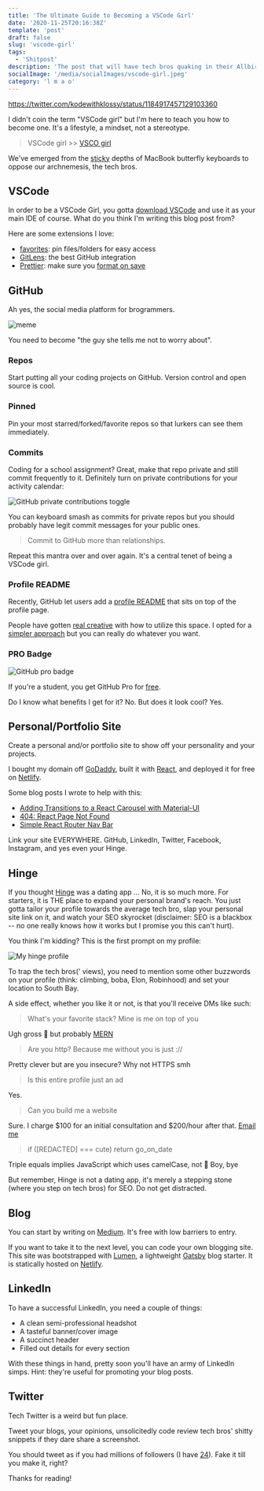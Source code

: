 ```yaml
---
title: 'The Ultimate Guide to Becoming a VSCode Girl'
date: '2020-11-25T20:16:38Z'
template: 'post'
draft: false
slug: 'vscode-girl'
tags:
  - 'Shitpost'
description: 'The post that will have tech bros quaking in their Allbirds wool runners'
socialImage: '/media/socialImages/vscode-girl.jpeg'
category: 'l m a o'
---
```


https://twitter.com/kodewithklossy/status/1184917457129103360

I didn't coin the term "VSCode girl" but I'm here to teach you how to become one. It's a lifestyle, a mindset, not a stereotype.

> VSCode girl >> [VSCO girl](https://www.urbandictionary.com/define.php?term=VSCO%20GIRL)

We've emerged from the [sticky](https://support.apple.com/keyboard-service-program-for-mac-notebooks) depths of MacBook butterfly keyboards to oppose our archnemesis, the tech bros.

## VSCode

In order to be a VSCode Girl, you gotta [download VSCode](https://code.visualstudio.com/download) and use it as your main IDE of course. What do you think I'm writing this blog post from?

Here are some extensions I love:

- [favorites](https://marketplace.visualstudio.com/items?itemName=howardzuo.vscode-favorites): pin files/folders for easy access
- [GitLens](https://marketplace.visualstudio.com/items?itemName=eamodio.gitlens): the best GitHub integration
- [Prettier](https://marketplace.visualstudio.com/items?itemName=esbenp.prettier-vscode): make sure you [format on save](https://scottsauber.com/2017/06/10/prettier-format-on-save-never-worry-about-formatting-javascript-again/)

## GitHub

Ah yes, the social media platform for brogrammers.

![meme](https://img.devrant.com/devrant/rant/r_957017_r4A2p.jpg)

You need to become "the guy she tells me not to worry about".

### Repos

Start putting all your coding projects on GitHub. Version control and open source is cool.

### Pinned

Pin your most starred/forked/favorite repos so that lurkers can see them immediately.

### Commits

Coding for a school assignment? Great, make that repo private and still commit frequently to it. Definitely turn on private contributions for your activity calendar:

![GitHub private contributions toggle](/media/vscode-girl/private.png)

You can keyboard smash as commits for private repos but you should probably have legit commit messages for your public ones.

> Commit to GitHub more than relationships.

Repeat this mantra over and over again. It's a central tenet of being a VSCode girl.

### Profile README

Recently, GitHub let users add a [profile README](https://docs.github.com/en/free-pro-team@latest/github/setting-up-and-managing-your-github-profile/managing-your-profile-readme) that sits on top of the profile page.

People have gotten [real creative](https://towardsdatascience.com/build-a-stunning-readme-for-your-github-profile-9b80434fe5d7) with how to utilize this space. I opted for a [simpler approach](https://github.com/karenying) but you can really do whatever you want.

### PRO Badge

![GitHub pro badge](/media/vscode-girl/pro.png)

If you're a student, you get GitHub Pro for [free](https://education.github.com/pack).

Do I know what benefits I get for it? No. But does it look cool? Yes.

## Personal/Portfolio Site

Create a personal and/or portfolio site to show off your personality and your projects.

I bought my domain off [GoDaddy](https://www.godaddy.com/), built it with [React](https://reactjs.org/docs/create-a-new-react-app.html), and deployed it for free on [Netlify](https://www.netlify.com/).

Some blog posts I wrote to help with this:

- [Adding Transitions to a React Carousel with Material-UI](https://www.blog.karenying.com/posts/adding-transitions-to-a-react-carousel-with-material-ui)
- [404: React Page Not Found](https://www.blog.karenying.com/posts/404-react-page-not-found)
- [Simple React Router Nav Bar](https://www.blog.karenying.com/posts/nav-bar-with-dots)

Link your site EVERYWHERE. GitHub, LinkedIn, Twitter, Facebook, Instagram, and yes even your Hinge.

## Hinge

If you thought [Hinge](https://hinge.co/) was a dating app ... No, it is so much more. For starters, it is THE place to expand your personal brand's reach. You just gotta tailor your profile towards the average tech bro, slap your personal site link on it, and watch your SEO skyrocket (disclaimer: SEO is a blackbox -- no one really knows how it works but I promise you this can't hurt).

You think I'm kidding? This is the first prompt on my profile:

![My hinge profile](/media/vscode-girl/hinge.jpg)

To trap the tech bros(' views), you need to mention some other buzzwords on your profile (think: climbing, boba, Elon, Robinhood) and set your location to South Bay.

A side effect, whether you like it or not, is that you'll receive DMs like such:

> What's your favorite stack? Mine is me on top of you

Ugh gross 🤮 but probably [MERN](https://www.mongodb.com/mern-stack)

> Are you http? Because me without you is just ://

Pretty clever but are you insecure? Why not HTTPS smh

> Is this entire profile just an ad

Yes.

> Can you build me a website

<!-- prettier-ignore -->
Sure. I charge \$100 for an initial consultation and \$200/hour after that. [Email me](mailto:karenying7@gmail.com)

<!-- prettier-ignore -->
> if ([REDACTED] === cute) return go\_on\_date

Triple equals implies JavaScript which uses camelCase, not 🐍 Boy, bye

But remember, Hinge is not a dating app, it's merely a stepping stone (where you step on tech bros) for SEO. Do not get distracted.

## Blog

You can start by writing on [Medium](https://medium.com/). It's free with low barriers to entry.

If you want to take it to the next level, you can code your own blogging site. This site was bootstrapped with [Lumen](https://github.com/alxshelepenok/gatsby-starter-lumen), a lightweight [Gatsby](https://www.gatsbyjs.com/) blog starter. It is statically hosted on [Netlify](http://netlify.com/).

## LinkedIn

To have a successful LinkedIn, you need a couple of things:

- A clean semi-professional headshot
- A tasteful banner/cover image
- A succinct header
- Filled out details for every section

With these things in hand, pretty soon you'll have an army of LinkedIn simps. Hint: they're useful for promoting your blog posts.

## Twitter

Tech Twitter is a weird but fun place.

Tweet your blogs, your opinions, unsolicitedly code review tech bros' shitty snippets if they dare share a screenshot.

You should tweet as if you had millions of followers (I have [24](https://twitter.com/karen_ying_)). Fake it till you make it, right?

Thanks for reading!
